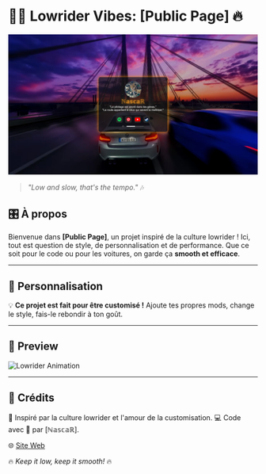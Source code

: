  # 🚗💨 Lowrider Vibes: [Public Page] 🔥  

![Site Banner](img/tile.png)  

> _"Low and slow, that's the tempo."_ 🎶

## 🎛️ À propos
Bienvenue dans **[Public Page]**, un projet inspiré de la culture lowrider ! Ici, tout est question de style, de personnalisation et de performance. Que ce soit pour le code ou pour les voitures, on garde ça **smooth et efficace**. 

---

## 🔧 Personnalisation
💡 **Ce projet est fait pour être customisé !** Ajoute tes propres mods, change le style, fais-le rebondir à ton goût. 

---

## 📸 Preview
![Lowrider Animation](https://i.pinimg.com/originals/8a/58/bf/8a58bfcada4a37539cccbe4b16283d34.gif)  

---

## 🎨 Crédits
🚗 Inspiré par la culture lowrider et l'amour de la customisation. 
💻 Code avec 💖 par [ℕ𝕒𝕤𝕔𝕒ℝ].

🌐 [Site Web](https://kamixlevrai.github.io/LikePageGunLoL/)  

🔥 _Keep it low, keep it smooth!_ 🔥